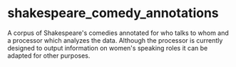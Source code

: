 # shakespeare_comedy_annotations
A corpus of Shakespeare's comedies annotated for who talks to whom and a processor which analyzes the data. Although the processor is currently designed to output information on women's speaking roles it can be adapted for other purposes.
